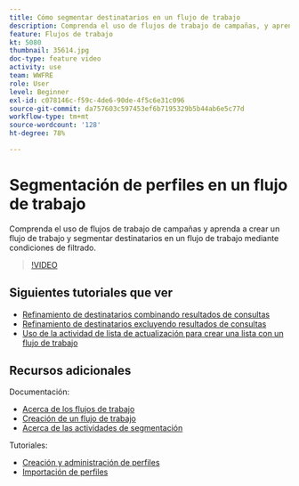 ```yaml
---
title: Cómo segmentar destinatarios en un flujo de trabajo
description: Comprenda el uso de flujos de trabajo de campañas, y aprenda a crear un flujo de trabajo y segmentar destinatarios en un flujo de trabajo mediante condiciones de filtrado.
feature: Flujos de trabajo
kt: 5080
thumbnail: 35614.jpg
doc-type: feature video
activity: use
team: WWFRE
role: User
level: Beginner
exl-id: c078146c-f59c-4de6-90de-4f5c6e31c096
source-git-commit: da757603c597453ef6b7195329b5b44ab6e5c77d
workflow-type: tm+mt
source-wordcount: '128'
ht-degree: 78%

---
```


# Segmentación de perfiles en un flujo de trabajo

Comprenda el uso de flujos de trabajo de campañas y aprenda a crear un flujo de trabajo y segmentar destinatarios en un flujo de trabajo mediante condiciones de filtrado.

>[!VIDEO](https://video.tv.adobe.com/v/35614?quality=12)

## Siguientes tutoriales que ver

* [Refinamiento de destinatarios combinando resultados de consultas](/help/automating-with-workflows/refining-targets-by-combining-query-results.md)
* [Refinamiento de destinatarios excluyendo resultados de consultas](/help/automating-with-workflows/refining-targets-by-excluding-query-results.md)
* [Uso de la actividad de lista de actualización para crear una lista con un flujo de trabajo](/help/automating-with-workflows/using-the-update-list-activity.md)

## Recursos adicionales

Documentación:

* [Acerca de los flujos de trabajo](https://experienceleague.adobe.com/docs/campaign-classic/using/automating-with-workflows/introduction/about-workflows.html?lang=en)
* [Creación de un flujo de trabajo](https://experienceleague.adobe.com/docs/campaign-classic-learn/tutorials/getting-started/creating-a-workflow.html)
* [Acerca de las actividades de segmentación](https://experienceleague.adobe.com/docs/campaign-classic/using/automating-with-workflows/targeting-activities/about-targeting-activities.html)

Tutoriales:

* [Creación y administración de perfiles](/help/profile-management/create-and-manage-profiles.md)
* [Importación de perfiles](/help/data-management/importing-profiles.md)
